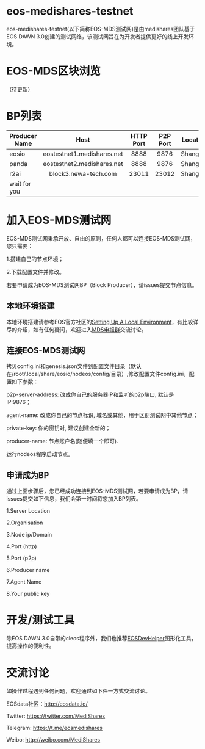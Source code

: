 eos-medishares-testnet
==================================
eos-medishares-testnet(以下简称EOS-MDS测试网)是由medishares团队基于EOS DAWN 3.0创建的测试网络，该测试网旨在为开发者提供更好的线上开发环境。

EOS-MDS区块浏览
==================================
（待更新）

BP列表
==================================
| Producer Name | Host | HTTP Port | P2P Port| Location | Organisation |
| ------------- |:-------------:|:-----:|:---------: |:-----------:|-----------:|
| eosio     | eostestnet1.medishares.net| 8888 |9876 | ShangHai | Medishares|
| panda     | eostestnet2.medishares.net| 8888 |9876 | ShangHai | Medishares|
| r2ai      | block3.newa-tech.com      | 23011|23012| ShangHai | r2ai      |
| wait for you |      |     |     |    |   |

加入EOS-MDS测试网
==================================
EOS-MDS测试网秉承开放、自由的原则，任何人都可以连接EOS-MDS测试网，您只需要：

1.搭建自己的节点环境；

2.下载配置文件并修改。

若要申请成为EOS-MDS测试网BP（Block Producer），请issues提交节点信息。

本地环境搭建
-----------------------------------
本地环境搭建请参考EOS官方社区的[Setting Up A Local Environment](https://github.com/EOSIO/eos/wiki/Local-Environment)，有比较详尽的介绍，如有任何疑问，欢迎进入[MDS电报群](https://t.me/medisharesCN)交流讨论。

连接EOS-MDS测试网
-----------------------------------
拷贝config.ini和genesis.json文件到配置文件目录（默认在/root/.local/share/eosio/nodeos/config/目录）,修改配置文件config.ini，配置如下参数：

p2p-server-address: 改成你自己的服务器IP和监听的p2p端口, 默认是 IP:9876；

agent-name: 改成你自己的节点标识, 域名或其他，用于区别测试网中其他节点；

private-key: 你的密钥对, 建议创建全新的；

producer-name: 节点账户名(随便填一个即可).

运行nodeos程序启动节点。

申请成为BP
-----------------------------------
通过上面步骤后，您已经成功连接到EOS-MDS测试网，若要申请成为BP，请issues提交如下信息，我们会第一时间将您加入BP列表。

1.Server Location

2.Organisation

3.Node ip/Domain

4.Port (http)

5.Port (p2p)

6.Producer name

7.Agent Name

8.Your public key

开发/测试工具
==================================
除EOS DAWN 3.0自带的cleos程序外，我们也推荐[EOSDevHelper](https://github.com/OracleChain/EOSDevHelper)图形化工具，提高操作的便利性。

交流讨论
==================================
如操作过程遇到任何问题，欢迎通过如下任一方式交流讨论。

EOSdata社区：http://eosdata.io/

Twitter: https://twitter.com/MediShares

Telegram: https://t.me/eosmedishares

Weibo: http://weibo.com/MediShares

